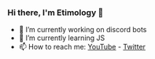 ### Hi there, I'm Etimology 👋

- 🔭 I’m currently working on discord bots
- 🌱 I’m currently learning JS
- 📫 How to reach me: [YouTube](https://www.youtube.com/channel/UCohKir-O0ZqYlfwywLaIKpw) - [Twitter](https://twitter.com/etimologyyy)
